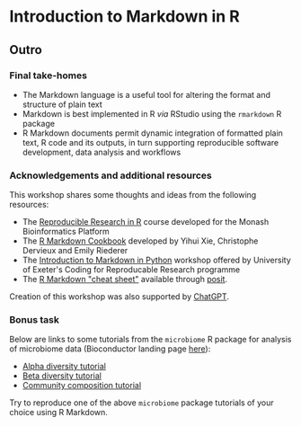 # Introduction to Markdown in R

## Outro

### Final take-homes

- The Markdown language is a useful tool for altering the format and structure of plain text
- Markdown is best implemented in R *via* RStudio using the `rmarkdown` R package
- R Markdown documents permit dynamic integration of formatted plain text, R code and its outputs, in turn supporting reproducible software development, data analysis and workflows

### Acknowledgements and additional resources

This workshop shares some thoughts and ideas from the following resources:

- The [Reproducible Research in R](https://monashdatafluency.github.io/r-rep-res/index.html) course developed for the Monash Bioinformatics Platform
- The [R Markdown Cookbook](https://bookdown.org/yihui/rmarkdown-cookbook/) developed by Yihui Xie, Christophe Dervieux and Emily Riederer
- The [Introduction to Markdown in Python]() workshop offered by University of Exeter's Coding for Reproducable Research programme
- The [R Markdown "cheat sheet"](https://posit.co/wp-content/uploads/2022/10/rmarkdown-1.pdf) available through [posit](https://posit.co/).

Creation of this workshop was also supported by [ChatGPT](https://openai.com/index/chatgpt/).

### Bonus task

Below are links to some tutorials from the `microbiome` R package for analysis of microbiome data (Bioconductor landing page [here](https://www.bioconductor.org/packages/release/bioc/html/microbiome.html)):

- [Alpha diversity tutorial](https://microbiome.github.io/tutorials/Alphadiversity.html)
- [Beta diversity tutorial](https://microbiome.github.io/tutorials/Betadiversity.html)
- [Community composition tutorial](https://microbiome.github.io/tutorials/Composition.html)

Try to reproduce one of the above `microbiome` package tutorials of your choice using R Markdown.
